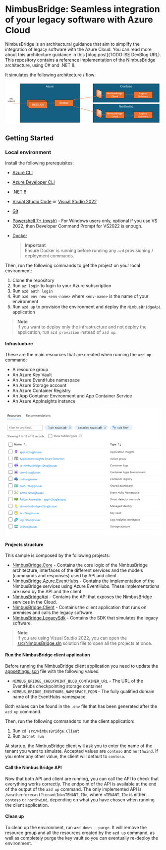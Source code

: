 # NimbusBridge: Seamless integration of your legacy software with Azure Cloud

NimbusBridge is an architectural guidance that aim to simplify the integration of legacy software with the Azure Cloud. You can read more about this architecture guidance in this [blog post](TODO ISE DevBlog URL). 
This repository contains a reference implementation of the NimbusBridge architecture, using C# and .NET 8.

It simulates the following architecture / flow:

![Architecture](./assets/img/architecture-big-picture.png)

## Getting Started

### Local environment

Install the following prerequisites:

- [Azure CLI](https://aka.ms/azure-cli)
- [Azure Developer CLI](https://aka.ms/azure-dev/install)
- [.NET 8](https://dotnet.microsoft.com/download/dotnet/8.0)
- [Visual Studio Code](https://code.visualstudio.com/download) or [Visual Studio 2022](https://visualstudio.microsoft.com/downloads/)
- [Git](https://git-scm.com/downloads)
- [Powershell 7+ (pwsh)](https://github.com/powershell/powershell) - For Windows users only, optional if you use VS 2022, then Developer Command Prompt for VS2022 is enough.
- [Docker](https://www.docker.com/products/docker-desktop/)

   > **Important**<br>
   > Ensure Docker is running before running any `azd` provisioning / deployment commands.

Then, run the following commands to get the project on your local environment:

   1. Clone the repository
   2. Run `az login` to login to your Azure subscription
   3. Run `azd auth login`
   4. Run `azd env new <env-name>` where `<env-name>` is the name of your environment
   5. Run `azd up` to provision the environment and deploy the `NimbusBridgeApi` application

> **Note**<br>
> If you want to deploy only the infrastructure and not deploy the application, run `azd provision` instead of `azd up`.

#### Infrastucture

These are the main resources that are created when running the `azd up` command:

- A resource group
- An Azure Key Vault
- An Azure EventHubs namespace
- An Azure Storage account
- An Azure Container Registry
- An App Container Environment and App Container Service
- An Azure AppInsights instance

![Infrastructure](./assets/img/infrastructure.png)

#### Projects structure

This sample is composed by the following projects:

- [NimbusBridge.Core](./src/NimbusBridge.Core) - Contains the core logic of the NimbusBridge architecture, interfaces of the different services and the models (commands and responses) used by API and client.
- [NimbusBridge.Azure.EventHubs](./src/NimbusBridge.Azure.EventHubs) - Contains the implementation of the NimbusBridge services using Azure EventHubs. These implementations are used by the API and the client.
- [NimbusBridgeApi](./src/NimbusBridgeApi) - Contains the API that exposes the NimbusBridge services in the Cloud.
- [NimbusBridge.Client](./src/NimbusBridge.Client) - Contains the client application that runs on premises and calls the legacy software.
- [NimbusBridge.LegacySdk](./src/NimbusBridge.LegacySdk) - Contains the SDK that simulates the legacy software.

> **Note**<br>
> If you are using Visual Studio 2022, you can open the [src/NimbusBridge.sln](./src/NimbusBridge.sln) solution file to open all the projects at once.

#### Run the NimbusBridge client application

Before running the NimbusBridge client application you need to update the [appsettings.json](./src/NimbusBridge.Client/appsettings.json) file with the following values:

- `NIMBUS_BRIDGE_CHECKPOINT_BLOB_CONTAINER_URL` - The URL of the EventHubs checkpointing storage container
- `NIMBUS_BRIDGE_EVENTHUBS_NAMESPACE_FQDN` - The fully qualified domain name of the EventHubs namespace

Both values can be found in the `.env` file that has been generated after the `azd up` command.

Then, run the following commands to run the client application:

   1. Run `cd src/NimbusBridge.Client`
   1. Run `dotnet run`

At startup, the NimbusBridge client will ask you to enter the name of the tenant you want to simulate. Accepted values are `contoso` and `northwind`. If you enter any other value, the client will default to `contoso`.

#### Call the Nimbus Bridge API

Now that both API and client are running, you can call the API to check that everything works correctly. The endpoint of the API is available at the end of the output of the `azd up` command. The only implemented API is `/weatherforecast?tenantId=<TENANT_ID>`, where `<TENANT_ID>` is either `contoso` or `northwind`, depending on what you have chosen when running the client application.

#### Clean up

To clean up the environment, run `azd down --purge`. It will remove the resource group and all the resources created by the `azd up` command, as well as completely purge the key vault so you can eventually re-deploy the environment.
